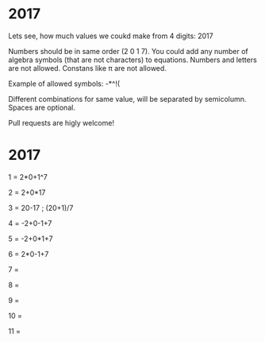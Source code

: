 # 2017

Lets see, how much values we coukd make from 4 digits: 2017

Numbers should be in same order (2 0 1 7). You could add any number of algebra symbols (that are not characters) to equations. Numbers and letters are not allowed. Constans like π are not allowed.

Example of allowed symbols: -*^!(

Different combinations for same value, will be separated by semicolumn. Spaces are optional.

Pull requests are higly welcome! 

# 2017

1 = 2*0+1^7

2 = 2+0*17

3 = 20-17 ; (20+1)/7

4 = -2+0-1+7

5 = -2+0*1+7

6 = 2*0-1+7

7 = 

8 = 

9 = 

10 = 

11 = 
